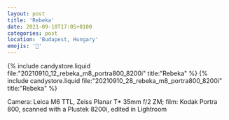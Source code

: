```yaml
---
layout: post
title: 'Rebeka'
date: 2021-09-10T17:05+0100
categories: post
location: 'Budapest, Hungary'
emojis: '🔞'
---
```


{% include candystore.liquid file:"20210910_12_rebeka_m8_portra800_8200i" title:"Rebeka" %}
{% include candystore.liquid file:"20210910_28_rebeka_m8_portra800_8200i" title:"Rebeka" %}

Camera: Leica M6 TTL, Zeiss Planar T\* 35mm f/2 ZM; film: Kodak Portra 800, scanned with a Plustek 8200i, edited in Lightroom
